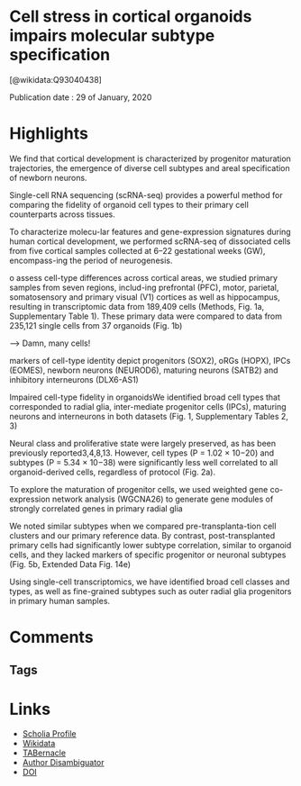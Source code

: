 
Cell stress in cortical organoids impairs molecular subtype specification
=========================================================================
  
  [@wikidata:Q93040438]  
  
Publication date : 29 of January, 2020  

# Highlights

We find that cortical development is characterized by progenitor maturation trajectories, the emergence of diverse cell subtypes and areal specification of newborn neurons. 

 Single-cell RNA sequencing (scRNA-seq) provides a powerful method for comparing the fidelity of organoid cell types to their primary cell counterparts across tissues.

 To characterize molecu-lar features and gene-expression signatures during human cortical development, we performed scRNA-seq of dissociated cells from five cortical samples collected at 6–22 gestational weeks (GW), encompass-ing the period of neurogenesis.

o assess cell-type differences across cortical areas, we studied primary samples from seven regions, includ-ing prefrontal (PFC), motor, parietal, somatosensory and primary visual (V1) cortices as well as hippocampus, resulting in transcriptomic data from 189,409 cells (Methods, Fig. 1a, Supplementary Table 1). These primary data were compared to data from 235,121 single cells from 37 organoids (Fig. 1b)

--> Damn, many cells!

 markers of cell-type identity depict progenitors (SOX2), oRGs (HOPX), IPCs (EOMES), newborn neurons (NEUROD6), maturing neurons (SATB2) and inhibitory interneurons (DLX6-AS1)


 Impaired cell-type fidelity in organoidsWe identified broad cell types that corresponded to radial glia, inter-mediate progenitor cells (IPCs), maturing neurons and interneurons in both datasets (Fig. 1, Supplementary Tables 2, 3)

 Neural class and proliferative state were largely preserved, as has been previously reported3,4,8,13. However, cell types (P = 1.02 × 10−20) and subtypes (P = 5.34 × 10−38) were significantly less well correlated to all organoid-derived cells, regardless of protocol (Fig. 2a).

  To explore the maturation of progenitor cells, we used weighted gene co-expression network analysis (WGCNA26) to generate gene modules of strongly correlated genes in primary radial glia

  We noted similar subtypes when we compared pre-transplanta-tion cell clusters and our primary reference data. By contrast, post-transplanted primary cells had significantly lower subtype correlation, similar to organoid cells, and they lacked markers of specific progenitor or neuronal subtypes (Fig. 5b, Extended Data Fig. 14e)

   Using single-cell transcriptomics, we have identified broad cell classes and types, as well as fine-grained subtypes such as outer radial glia progenitors in primary human samples. 

   
# Comments

## Tags

# Links
  
 * [Scholia Profile](https://scholia.toolforge.org/work/Q93040438)  
 * [Wikidata](https://www.wikidata.org/wiki/Q93040438)  
 * [TABernacle](https://tabernacle.toolforge.org/?#/tab/manual/Q93040438/P921%3BP4510)  
 * [Author Disambiguator](https://author-disambiguator.toolforge.org/work_item_oauth.php?id=Q93040438&batch_id=&match=1&author_list_id=&doit=Get+author+links+for+work)  
 * [DOI](https://doi.org/10.1038/S41586-020-1962-0)  
